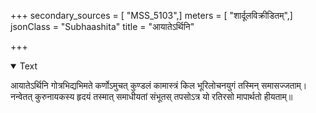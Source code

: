 +++
secondary_sources = [ "MSS_5103",]
meters = [ "शार्दूलविक्रीडितम्",]
jsonClass = "Subhaashita"
title = "आयातेऽर्थिनि"

+++

<details open><summary>Text</summary>

आयातेऽर्थिनि गोत्रभिद्यभिमते कर्णोऽमुचत् कुण्डलं कामास्त्रं किल भूरिलोचनयुगं तस्मिन् समासज्जताम्।  
नन्वेतत् कुरुनायकस्य हृदयं तस्मात् समाधीयतां संभूतस् तपसोऽत्र यो रतिरसो मापार्थतो हीयताम्॥
</details>
